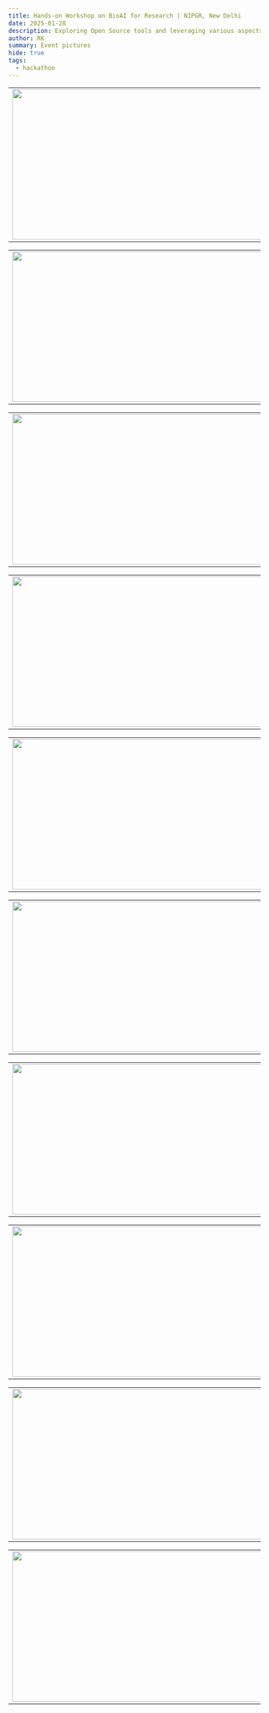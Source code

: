 ```yaml
---
title: Hands-on Workshop on BioAI for Research | NIPGR, New Delhi
date: 2025-01-28
description: Exploring Open Source tools and leveraging various aspects of AI in science.
author: RK 
summary: Event pictures
hide: true
tags:
  - hackathon
---
```


<table>
<tr>
<td><img src='{{ "/static/img/photo/bioai_pic10.JPG" | url }}' width="500" height="300"></td>
<td><img src='{{ "/static/img/photo/bioai_pic19.JPG" | url }}' width="500" height="300"></td>
</tr>   
</table>

<table>
<tr>
<td><img src='{{ "/static/img/photo/bioai_pic20.JPG" | url }}' width="500" height="300"></td>
<td><img src='{{ "/static/img/photo/bioai_pic21.JPG" | url }}' width="500" height="300"></td>
</tr>   
</table>

<table>
<tr>
<td><img src='{{ "/static/img/photo/bioai_pic7.JPG" | url }}' width="500" height="300"></td>
<td><img src='{{ "/static/img/photo/bioai_pic22.JPG" | url }}' width="500" height="300"></td>
</tr>   
</table>

<table>
<tr>
<td><img src='{{ "/static/img/photo/bioai_pic23.JPG" | url }}' width="500" height="300"></td>
<td><img src='{{ "/static/img/photo/bioai_pic24.JPG" | url }}' width="500" height="300"></td>
</tr>   
</table>

<table>
<tr>
<td><img src='{{ "/static/img/photo/bioai_pic17.JPG" | url }}' width="500" height="300"></td>
<td><img src='{{ "/static/img/photo/bioai_pic18.JPG" | url }}' width="500" height="300"></td>
</tr>   
</table>

<table>
<tr>
<td><img src='{{ "/static/img/photo/bioai_pic12.JPG" | url }}' width="500" height="300"></td>
<td><img src='{{ "/static/img/photo/bioai_pic13.JPG" | url }}' width="500" height="300"></td>
</tr>   
</table>

<table>
<tr>
<td><img src='{{ "/static/img/photo/bioai_pic14.JPG" | url }}' width="500" height="300"></td>
<td><img src='{{ "/static/img/photo/bioai_pic15.JPG" | url }}' width="500" height="300"></td>
</tr>   
</table>

<table>
<tr>
<td><img src='{{ "/static/img/photo/bioai_pic1.jpg" | url }}' width="500" height="300"></td>
<td><img src='{{ "/static/img/photo/bioai_pic11.JPG" | url }}' width="500" height="300"></td>
</tr>   
</table>

<table>
<tr>
<td><img src='{{ "/static/img/photo/bioai_pic2.jpg" | url }}' width="500" height="300"></td>
<td><img src='{{ "/static/img/photo/bioai_pic4.jpg" | url }}' width="500" height="300"></td>
</tr>   
</table>

<table>
<tr>
<td><img src='{{ "/static/img/photo/bioai_pic3.jpg" | url }}' width="500" height="300"></td>
<td><img src='{{ "/static/img/photo/bioai_pic16.JPG" | url }}' width="500" height="300"></td>
</tr>   
</table>